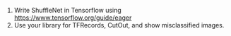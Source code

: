 1. Write ShuffleNet in Tensorflow using https://www.tensorflow.org/guide/eager
2. Use your library for TFRecords, CutOut, and show misclassified images.